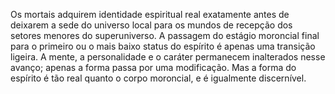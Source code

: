 ﻿Os mortais adquirem identidade espiritual real exatamente antes de deixarem a sede do universo local para os mundos de recepção dos setores menores do superuniverso. A passagem do estágio moroncial final para o primeiro ou o mais baixo status do espírito é apenas uma transição ligeira. A mente, a personalidade e o caráter permanecem inalterados nesse avanço; apenas a forma passa por uma modificação. Mas a forma do espírito é tão real quanto o corpo moroncial, e é igualmente discernível.